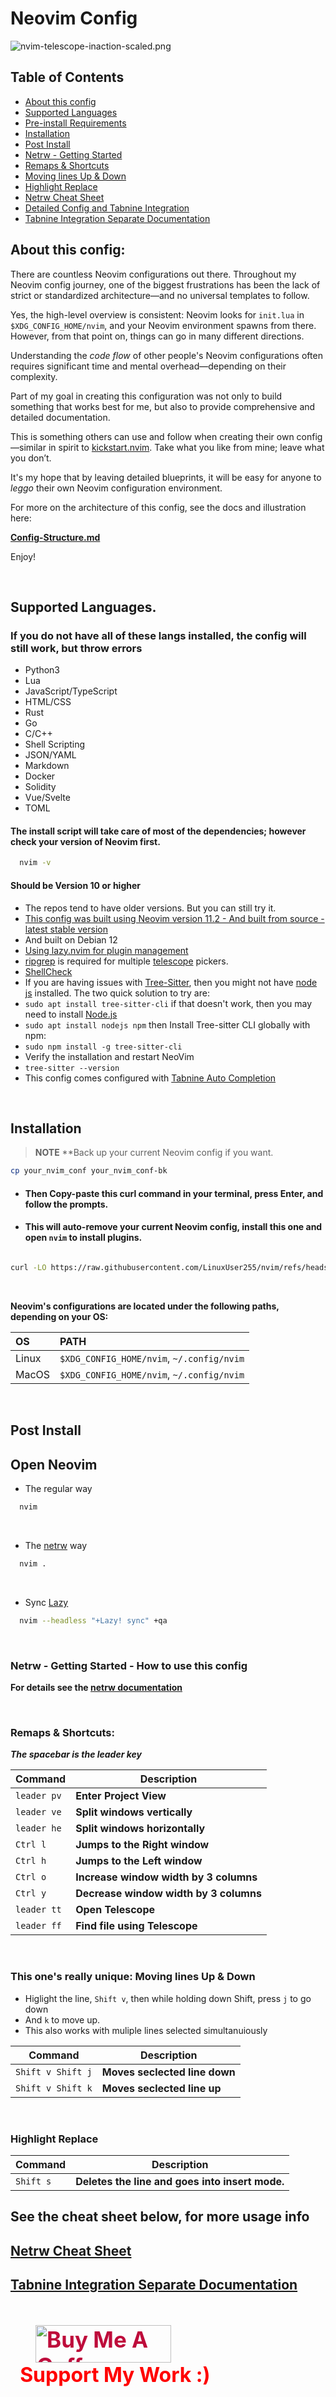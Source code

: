 # Neovim Config

![nvim-telescope-inaction-scaled.png](resources/nvim-telescope-inaction-scaled.png)

## Table of Contents
- [About this config](#about-this-config)
- [Supported Languages](#supported-languages)
- [Pre-install Requirements](#pre-install-requirements)
- [Installation](#installation)
- [Post Install](#post-install)
- [Netrw - Getting Started](#netrw---getting-started)
- [Remaps & Shortcuts](#remaps--shortcuts)
- [Moving lines Up & Down](#moving-lines-up--down)
- [Highlight Replace](#highlight-replace)
- [Netrw Cheat Sheet](#netrw-cheat-sheet)
- [Detailed Config and Tabnine Integration](docs/usage.md)
- [Tabnine Integration Separate Documentation](docs/Tabnine-Integration.md)

## About this config:

There are countless Neovim configurations out there.
Throughout my Neovim config journey, one of the biggest frustrations has been the lack of strict or standardized
architecture—and no universal templates to follow.

Yes, the high-level overview is consistent: Neovim looks for `init.lua` in `$XDG_CONFIG_HOME/nvim`,
and your Neovim environment spawns from there. However, from that point on, things can go in many different directions.

Understanding the *code flow* of other people's Neovim configurations often requires significant time and mental
overhead—depending on their complexity.

Part of my goal in creating this configuration was not only to build something that works best for me,
but also to provide comprehensive and detailed documentation.

This is something others can use and follow when creating their own config—similar in spirit to [kickstart.nvim](https://github.com/nvim-lua/kickstart.nvim).
Take what you like from mine; leave what you don’t.

It's my hope that by leaving detailed blueprints, it will be easy for anyone to *leggo* their own Neovim configuration environment.

For more on the architecture of this config, see the docs and illustration here:

**[Config-Structure.md](docs/Config-Structure.md)**

Enjoy!

<br>

## Supported Languages.
### If you do not have all of these langs installed, the config will still work, but throw errors
 - Python3
 - Lua
 - JavaScript/TypeScript
 - HTML/CSS
 - Rust
 - Go
 - C/C++
 - Shell Scripting
 - JSON/YAML
 - Markdown
 - Docker
 - Solidity
 - Vue/Svelte
 - TOML

#### The install script will take care of most of the dependencies; however check your version of Neovim first.
```bash
  nvim -v
```

#### Should be Version 10 or higher

  * The repos tend to have older versions. But you can still try it.
  * [This config was built using Neovim version 11.2 - And built from source - latest stable version](https://github.com/neovim/neovim/blob/master/BUILD.md)
  * And built on Debian 12
  * [Using lazy.nvim for plugin management](https://lazy.folke.io/)
  * [ripgrep](https://github.com/BurntSushi/ripgrep#installation) is required for multiple [telescope](https://github.com/nvim-telescope/telescope.nvim#suggested-dependencies) pickers.
  * [ShellCheck](https://github.com/koalaman/shellcheck)
  * If you are having issues with [Tree-Sitter](https://github.com/tree-sitter/tree-sitter), then you might not have [node js](https://nodejs.org/en/download) installed. The two quick solution to try are:
  * `sudo apt install tree-sitter-cli` if that doesn't work, then you may need to install [Node.js](https://nodejs.org/en/download)
  * `sudo apt install nodejs npm` then Install Tree-sitter CLI globally with npm:
  * `sudo npm install -g tree-sitter-cli`
  * Verify the installation and restart NeoVim
  * `tree-sitter --version`
  * This config comes configured with [Tabnine Auto Completion](https://github.com/codota/tabnine-nvim)

<br>

## Installation

> **NOTE**
**Back up your current Neovim config if you want.
```bash
cp your_nvim_conf your_nvim_conf-bk
```


- #### Then Copy-paste this curl command in your terminal, press Enter, and follow the prompts.
- #### This will auto-remove your current Neovim config, install this one and open `nvim` to install plugins.
```bash

curl -LO https://raw.githubusercontent.com/LinuxUser255/nvim/refs/heads/main/install.sh; chmod +x install.sh; ./install.sh

```

<br>


**Neovim's configurations are located under the following paths, depending on your OS:**

| OS    | PATH                                      |
| :---- | :---------------------------------------- |
| Linux | `$XDG_CONFIG_HOME/nvim`, `~/.config/nvim` |
| MacOS | `$XDG_CONFIG_HOME/nvim`, `~/.config/nvim` |

<br>

## Post Install

**Open Neovim**
---


- The regular way
```sh
  nvim
```

<br>

- The [netrw](https://neovim.io/doc/user/pi_netrw.html) way
```sh
  nvim .
```

<br>

- Sync [Lazy](https://lazy.folke.io/)
```sh
  nvim --headless "+Lazy! sync" +qa
```

<br>



### Netrw - Getting Started - How to use this config

**For details see the [netrw documentation](docs/netrw/netrw-docs.md)**

<br>

### Remaps & Shortcuts:


***The spacebar is the leader key***

| Command          | Description                            |
|------------------|----------------------------------------|
| `leader pv`      | **Enter Project View**                 |
| `leader ve`      | **Split windows vertically**           |
| `leader he`      | **Split windows horizontally**         |
| `Ctrl l`         | **Jumps to the Right window**          |
| `Ctrl h`         | **Jumps to the Left window**           |
| `Ctrl o`         | **Increase window width by 3 columns** |
| `Ctrl y`         | **Decrease window width by 3 columns** |
| `leader tt`      | **Open Telescope**                     |
| `leader ff`       | **Find file using Telescope**          |


<br>


### This one's really unique: Moving lines Up & Down
- Higlight the line, `Shift v`, then while holding down Shift, press `j` to go down
- And `k` to move up.
- This also works with muliple lines selected simultanuiously

| Command              | Description                            |
|----------------------|----------------------------------------|
| `Shift v Shift j`    |  **Moves seclected line down**         |
| `Shift v Shift k`    |  **Moves seclected line up**           |

<br>

### Highlight Replace
| Command       | Description                                                  |
|--------------------------|---------------------------------------------------|
| `Shift s`                |  **Deletes the line and goes into insert mode.**  |                |

## See the cheat sheet below, for more usage info

## [Netrw Cheat Sheet](https://github.com/LinuxUser255/BashAndLinux/tree/main/NeovimCheatSheets)

## [Tabnine Integration Separate Documentation](docs/Tabnine-Integration.md)

<br>

<br>

 <a href="https://buymeacoffee.com/chrisbingh8" target="_blank" style="color: #be0c3b; text-decoration: none; font-weight: bold; font-size: 35px; margin-left: 40px;">
                          <img src="https://cdn.buymeacoffee.com/buttons/v2/default-blue.png" alt="Buy Me A Coffee" style="height: 60px; width: 217px;">
                            <br>
                            <span style="color: #FF0000; font-weight: bold; font-size: 24pt;">&nbsp;&nbsp;Support My Work :)</span>
                            <br><br><br>